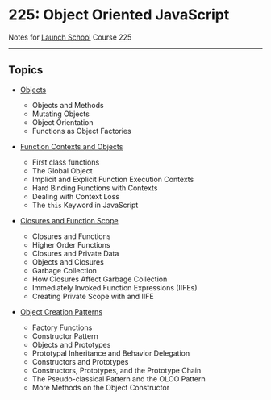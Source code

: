 # 225: Object Oriented JavaScript

Notes for [Launch School](https://launchschool.com/) Course 225

--------

## Topics

  * [Objects](objects.md)
    * Objects and Methods
    * Mutating Objects
    * Object Orientation
    * Functions as Object Factories

  * [Function Contexts and Objects](function_contexts_and_objects.md)
    * First class functions
    * The Global Object
    * Implicit and Explicit Function Execution Contexts
    * Hard Binding Functions with Contexts
    * Dealing with Context Loss
    * The `this` Keyword in JavaScript

  * [Closures and Function Scope](closures_and_function_scope.md)
    * Closures and Functions
    * Higher Order Functions
    * Closures and Private Data
    * Objects and Closures
    * Garbage Collection
    * How Closures Affect Garbage Collection
    * Immediately Invoked Function Expressions (IIFEs)
    * Creating Private Scope with and IIFE

  * [Object Creation Patterns](object_creation_patterns.md)
    * Factory Functions
    * Constructor Pattern
    * Objects and Prototypes
    * Prototypal Inheritance and Behavior Delegation
    * Constructors and Prototypes
    * Constructors, Prototypes, and the Prototype Chain
    * The Pseudo-classical Pattern and the OLOO Pattern
    * More Methods on the Object Constructor
